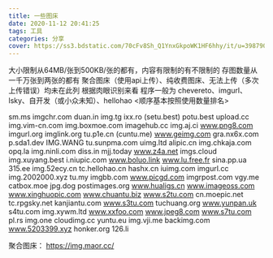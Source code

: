```yaml
---
title: 一些图床
date: 2020-11-12 20:41:25
tags: 工具
categories: 分享
cover: https://ss3.bdstatic.com/70cFv8Sh_Q1YnxGkpoWK1HF6hhy/it/u=3987901423,2788837728&fm=26&gp=0.jpg
---
```

大小限制从64MB/张到500KB/张的都有，内容有限制的有不限制的
存图数量从一千万张到两张的都有
聚合图床（使用api上传）、纯收费图床、无法上传（多次上传错误）均未在此列
根据肉眼识别来看 程序一般为 chevereto、imgurl、lsky、自开发（或小众未知）、hellohao <顺序基本按照使用数量排名>

sm.ms
imgchr.com
duan.in
img.tg
ixx.ro (setu.best)
potu.best
upload.cc
img.vim-cn.com
img.boxmoe.com
imagehub.cc
img.aj.ci
www.png8.com
imgurl.org
imglink.org
tu.p1e.cn (cuntu.me)
www.geimg.com
gra.nx6x.com
p.sda1.dev
IMG.WANG
tu.sunpma.com
uimg.ltd
alipic.cn
img.chkaja.com
opq.la
img.ninli.com
diss.in
mjj.today
www.z4a.net
imgs.cloud
img.xuyang.best
i.niupic.com
www.boluo.link
www.lu.free.fr
sina.pp.ua
315.ee
img.52ecy.cn
tc.hellohao.cn
hashx.cn
iuimg.com
imgurl.cc
img.2002000.xyz
tu.my
imgbb.com
www.picgd.com
imgrpost.com
vgy.me
catbox.moe
jpg.dog
postimages.org
www.hualigs.cn
www.imageoss.com
www.xinghuopic.com
www.chuantu.biz
www.s2tu.com
cn.moepic.net
tc.rpgsky.net
kanjiantu.com
www.s3tu.com
tuchuang.org
www.yunpan.uk
s4tu.com
img.xywm.ltd
www.xxfoo.com
www.jpeg8.com
www.s7tu.com
pl.rs
img.one
cloudimg.cc
yuntu.eu
img.vji.me
backimg.com
www.5203399.xyz
honker.org
126.li

聚合图床：
https://img.maor.cc/